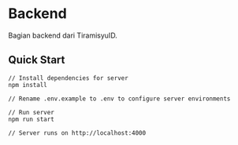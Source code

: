 # Backend

Bagian backend dari TiramisyuID.

## Quick Start

```
// Install dependencies for server
npm install

// Rename .env.example to .env to configure server environments

// Run server
npm run start

// Server runs on http://localhost:4000
```
